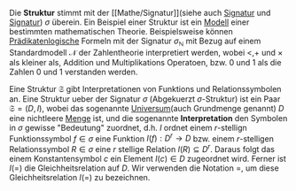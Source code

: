 Die __Struktur__ stimmt mit der [[Mathe/Signatur]](siehe auch [Signatur](Mathe/Signatur.md) und [Signatur](Grundlagen%20der%20Programmierung/Signatur.md)) $\sigma$ überein. Ein Beispiel einer Struktur ist ein [Modell](Modell.md) einer bestimmten mathematischen Theorie. Beispielsweise können [Prädikatenlogische](Logik/Prädikatenlogik.md) Formeln mit der Signatur $\sigma_{\mathbb N}$ mit Bezug auf einem Standardmodell $\mathcal N$ der Zahlentheorie interpretiert werden, wobei $<, +$ und $\times$ als kleiner als, Addition und Multiplikations Operatoen, bzw. $0$ und $1$ als die Zahlen $0$ und $1$ verstanden werden. 

Eine Struktur $\mathfrak S$ gibt Interpretationen von Funktions und Relationssymbolen an. Eine Struktur ueber der Signatur $\sigma$ (Abgekuerzt $\sigma$-Struktur) ist ein Paar $\mathfrak S = (D, I)$, wobei das sogenannte [Universum](Universum.md)(auch Grundmenge genannt)  $D$ eine nichtleere [Menge](Mengen.md) ist, und die sogenannte __Interpretation__ den Symbolen in $\sigma$ gewisse "Bedeutung" zuordnet, d.h. $I$ ordnet einem $r$-stellign Funktionssymbol $f\in \sigma$ eine Funktion $I(f): D^{r} \to D$ bzw. einem $r$-stelligen Relationssymbol $R\in\sigma$ eine $r$ stellige Relation $I(R) \subseteq D^{r}$. Daraus folgt das einem Konstantensymbol $c$ ein Element $I(c) \in D$ zugeordnet wird. Ferner ist $I(=)$ die Gleichheitsrelation auf $D$. Wir  verwenden die Notation $=$, um diese Gleichheitsrelation $I(=)$ zu bezeichnen.
